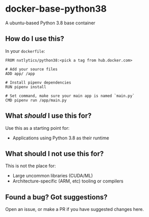 # docker-base-python38

A ubuntu-based Python 3.8 base container

## How do I use this?

In your `dockerfile`:
```
FROM nxtlytics/python38:<pick a tag from hub.docker.com>

# Add your source files
ADD app/ /app

# Install pipenv dependencies
RUN pipenv install

# Set command, make sure your main app is named `main.py`
CMD pipenv run /app/main.py
```

## What *should* I use this for?

Use this as a starting point for: 

- Applications using Python 3.8 as their runtime

## What should I not use this for?

This is not the place for:

- Large uncommon libraries (CUDA/ML)
- Architecture-specific (ARM, etc) tooling or compilers

## Found a bug? Got suggestions?

Open an issue, or make a PR if you have suggested changes here.
